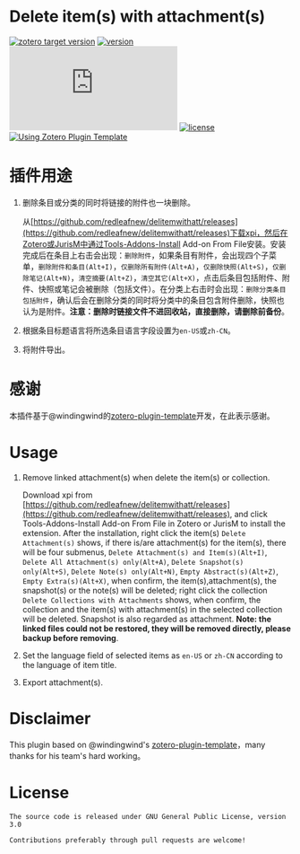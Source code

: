 
# Delete item(s) with attachment(s)

[![zotero target version](https://img.shields.io/badge/Zotero-7.0.*-green?style=flat-square&logo=zotero&logoColor=CC2936)](https://www.zotero.org)
[![version](https://img.shields.io/github/package-json/v/redleafnew/delitemwithatt?style=flat-square)](https://github.com/redleafnew/delitemwithatt/releases/)
[![download number](https://img.shields.io/github/downloads/redleafnew/delitemwithatt/latest/delitemwithatt.xpi?style=flat-square)](https://github.com/redleafnew/delitemwithatt/releases/)
[![license](https://img.shields.io/github/license/redleafnew/delitemwithatt?style=flat-square)](#license)
[![Using Zotero Plugin Template](https://img.shields.io/badge/Using-Zotero%20Plugin%20Template-blue?style=flat-square&logo=github)](https://github.com/windingwind/zotero-plugin-template)
# 插件用途

1. 删除条目或分类的同时将链接的附件也一块删除。


    从[https://github.com/redleafnew/delitemwithatt/releases](https://github.com/redleafnew/delitemwithatt/releases)下载xpi，然后在Zotero或JurisM中通过Tools-Addons-Install Add-on From File安装。安装完成后在条目上右击会出现：`删除附件`，如果条目有附件，会出现四个子菜单，`删除附件和条目(Alt+I)`，`仅删除所有附件(Alt+A)`，`仅删除快照(Alt+S)`，`仅删除笔记(Alt+N)`，`清空摘要(Alt+Z)`，`清空其它(Alt+X)`，点击后条目包括附件、附件、快照或笔记会被删除（包括文件）。在分类上右击时会出现：`删除分类条目包括附件`，确认后会在删除分类的同时将分类中的条目包含附件删除，快照也认为是附件。**注意：删除时链接文件不进回收站，直接删除，请删除前备份**。

2. 根据条目标题语言将所选条目语言字段设置为`en-US`或`zh-CN`。

3. 将附件导出。

# 感谢

本插件基于@windingwind的[zotero-plugin-template](https://github.com/windingwind/zotero-plugin-template)开发，在此表示感谢。

# Usage

1. Remove linked attachment(s) when delete the item(s) or collection.

    Download xpi from [https://github.com/redleafnew/delitemwithatt/releases](https://github.com/redleafnew/delitemwithatt/releases), and click Tools-Addons-Install Add-on From File in Zotero or JurisM to install the extension. After the installation, right click the item(s) `Delete Attachment(s)` shows, if there is/are attachment(s) for the item(s), there  will be four submenus, `Delete Attachment(s) and Item(s)(Alt+I)`, `Delete All Attachment(s) only(Alt+A)`, `Delete Snapshot(s) only(Alt+S)`, `Delete Note(s) only(Alt+N)`, `Empty Abstract(s)(Alt+Z)`, `Empty Extra(s)(Alt+X)`, when confirm, the item(s),attachment(s), the snapshot(s) or the note(s) will be deleted;  right click the collection `Delete Collections with Attachments` shows, when confirm, the collection and the item(s) with attachment(s) in the selected collection will be deleted. Snapshot is also regarded as attachment. **Note: the linked files could not be restored, they will be removed directly, please backup before removing**.

2. Set the language field of selected items as `en-US` or `zh-CN` according to the language of item title.

3. Export attachment(s).

# Disclaimer

This plugin based on @windingwind's [zotero-plugin-template](https://github.com/windingwind/zotero-plugin-template)，many thanks for his team's hard working。

# License
    The source code is released under GNU General Public License, version 3.0

    Contributions preferably through pull requests are welcome!
